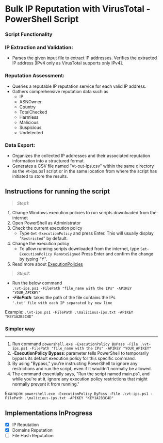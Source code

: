 # Bulk IP Reputation with VirusTotal - PowerShell Script

### Script Functionality

### IP Extraction and Validation:

- Parses the given input file to extract IP addresses. Verifies the extracted IP address [IPv4 only as VirusTotal supports only IPv4].

### Reputation Assessment:

- Queries a reputable IP reputation service for each valid IP address.
- Gathers comprehensive reputation data such as
  - IP
  - ASNOwner
  - Country
  - TotalChecked
  - Harmless
  - Malicious
  - Suspicious
  - Undetected

### Data Export:

- Organizes the collected IP addresses and their associated reputation information into a structured format.
- Generates a CSV file named "vt-out-ips.csv" within the same directory as the vt-ips.ps1 script or in the same location from where the script has initiated to store the results.

## Instructions for running the script

> _Step1:_

1.  Change Windows execution policies to run scripts downloaded from the internet
2.  Open PowerShell as Administrator
3.  Check the current execution policy
    - Type `Get-ExecutionPolicy` and press Enter. This will usually display "`Restricted`" by default.
4.  Change the execution policy
    - To allow running scripts downloaded from the internet, type `Set-ExecutionPolicy RemoteSigned` Press Enter and confirm the change by typing "Y".
5.  Read more about [ExecutionPolicies](https://learn.microsoft.com/en-us/powershell/module/microsoft.powershell.core/about/about_execution_policies?view=powershell-5.1)

> _Step2:_

- Run the below command  
  `.\vt-ips.ps1 -FilePath "file_name with the IPs" -APIKEY "YOUR_APIKEY"`
- **_-FilePath_**: takes the path of the file contains the IPs  
   `'.txt' file with each IP separated by new line`

Example: `.\vt-ips.ps1 -FilePath .\malicious-ips.txt -APIKEY "KEY1A2B3C4D"`

### Simpler way

---

1. Run command `powershell.exe -ExecutionPolicy ByPass -File .\vt-ips.ps1 -FilePath "file_name with the IPs" -APIKEY "YOUR_APIKEY"`
2. **-ExecutionPolicy Bypass**: parameter tells PowerShell to temporarily bypass its default execution policy for this specific command.
3. By using "Bypass," you're instructing PowerShell to ignore any restrictions and run the script, even if it wouldn't normally be allowed.
4. The command essentially says, "Run the script named main.ps1, and while you're at it, ignore any execution policy restrictions that might normally prevent it from running."

Example: `powershell.exe -ExecutionPolicy ByPass -File .\vt-ips.ps1 -FilePath .\malicious-ips.txt -APIKEY "KEY1A2B3C4D"`

## Implementations InProgress

- [x] IP Reputation
- [x] Domains Reputation
- [ ] File Hash Reputation
